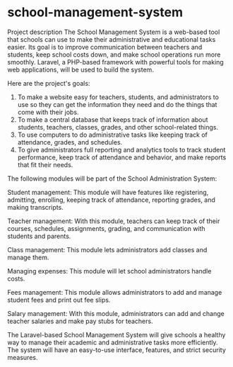 # school-management-system
 
Project description
The School Management System is a web-based tool that schools can use to make their administrative and educational tasks easier. Its goal is to improve communication between teachers and students, keep school costs down, and make school operations run more smoothly. Laravel, a PHP-based framework with powerful tools for making web applications, will be used to build the system.

Here are the project's goals:

1) To make a website easy for teachers, students, and administrators to use so they can get the information they need and do the things that come with their jobs.
2) To make a central database that keeps track of information about students, teachers, classes, grades, and other school-related things.
3) To use computers to do administrative tasks like keeping track of attendance, grades, and schedules.
4) To give administrators full reporting and analytics tools to track student performance, keep track of attendance and behavior, and make reports that fit their needs.

The following modules will be part of the School Administration System:

Student management: This module will have features like registering, admitting, enrolling, keeping track of attendance, reporting grades, and making transcripts.

Teacher management: With this module, teachers can keep track of their courses, schedules, assignments, grading, and communication with students and parents.

Class management: This module lets administrators add classes and manage them.

Managing expenses: This module will let school administrators handle costs.

Fees management: This module allows administrators to add and manage student fees and print out fee slips.

Salary management: With this module, administrators can add and change teacher salaries and make pay stubs for teachers.

The Laravel-based School Management System will give schools a healthy way to manage their academic and administrative tasks more efficiently. The system will have an easy-to-use interface, features, and strict security measures.
